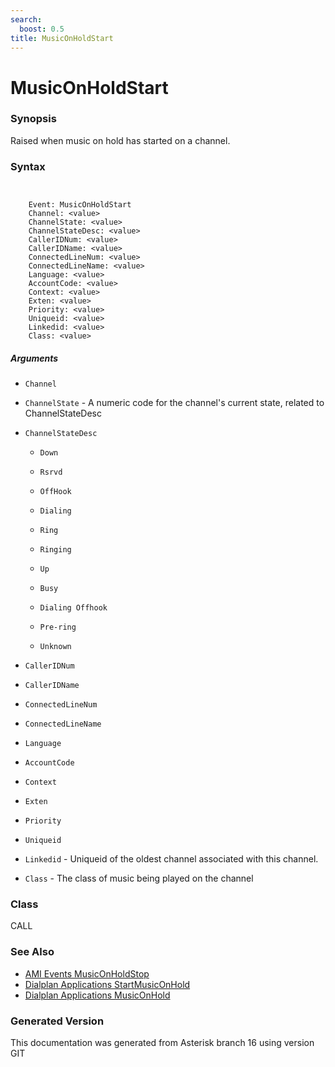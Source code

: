 ```yaml
---
search:
  boost: 0.5
title: MusicOnHoldStart
---
```


# MusicOnHoldStart

### Synopsis

Raised when music on hold has started on a channel.

### Syntax


```


    Event: MusicOnHoldStart
    Channel: <value>
    ChannelState: <value>
    ChannelStateDesc: <value>
    CallerIDNum: <value>
    CallerIDName: <value>
    ConnectedLineNum: <value>
    ConnectedLineName: <value>
    Language: <value>
    AccountCode: <value>
    Context: <value>
    Exten: <value>
    Priority: <value>
    Uniqueid: <value>
    Linkedid: <value>
    Class: <value>

```
##### Arguments


* `Channel`

* `ChannelState` - A numeric code for the channel's current state, related to ChannelStateDesc<br>

* `ChannelStateDesc`

    * `Down`

    * `Rsrvd`

    * `OffHook`

    * `Dialing`

    * `Ring`

    * `Ringing`

    * `Up`

    * `Busy`

    * `Dialing Offhook`

    * `Pre-ring`

    * `Unknown`

* `CallerIDNum`

* `CallerIDName`

* `ConnectedLineNum`

* `ConnectedLineName`

* `Language`

* `AccountCode`

* `Context`

* `Exten`

* `Priority`

* `Uniqueid`

* `Linkedid` - Uniqueid of the oldest channel associated with this channel.<br>

* `Class` - The class of music being played on the channel<br>

### Class

CALL
### See Also

* [AMI Events MusicOnHoldStop](/Asterisk_16_Documentation/API_Documentation/AMI_Events/MusicOnHoldStop)
* [Dialplan Applications StartMusicOnHold](/Asterisk_16_Documentation/API_Documentation/Dialplan_Applications/StartMusicOnHold)
* [Dialplan Applications MusicOnHold](/Asterisk_16_Documentation/API_Documentation/Dialplan_Applications/MusicOnHold)


### Generated Version

This documentation was generated from Asterisk branch 16 using version GIT 